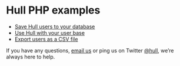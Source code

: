 Hull PHP examples
=================

- [Save Hull users to your database](https://github.com/hull/hull-php-examples/tree/master/save-hull-users-to-your-database)
- [Use Hull with your user base](https://github.com/hull/hull-php-examples/tree/master/use-your-user-base-with-hull-js)
- [Export users as a CSV file](https://github.com/hull/hull-php-examples/tree/master/export-your-users-as-a-csv)

If you have any questions, [email us](mailto:support@hull.io) or ping us on
Twitter [@hull](http://twitter.com/hull), we’re always here to help.
